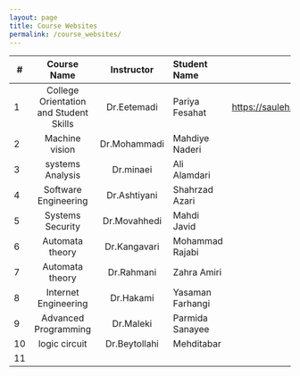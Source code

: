 ```yaml
---
layout: page
title: Course Websites
permalink: /course_websites/
---
```


| # |       Course Name                      |   Instructor    |   Student Name  | Website URL          |
|---|:--------------------------------------:|:---------------:|:----------------|---------------------:|
| 1 | College Orientation and Student Skills |   Dr.Eetemadi   |  Pariya Fesahat | https://sauleh.github.io/co98 |
| 2 |            Machine vision              | Dr.Mohammadi    |  Mahdiye Naderi |                       |
| 3 |           systems Analysis             | Dr.minaei       |  Ali Alamdari   |                       |
| 4 |         Software Engineering           | Dr.Ashtiyani    |  Shahrzad Azari |                       |
| 5 |           Systems Security             | Dr.Movahhedi    |   Mahdi Javid   |                       |
| 6 |           Automata theory              | Dr.Kangavari    | Mohammad Rajabi |                       |
| 7 |           Automata theory              | Dr.Rahmani      |   Zahra Amiri   |                       |
| 8 |         Internet Engineering           | Dr.Hakami       | Yasaman Farhangi|                       |
| 9 |         Advanced Programming           | Dr.Maleki       | Parmida Sanayee |                       |
|10 |            logic circuit               | Dr.Beytollahi   |   Mehditabar    |                       |
|11 |